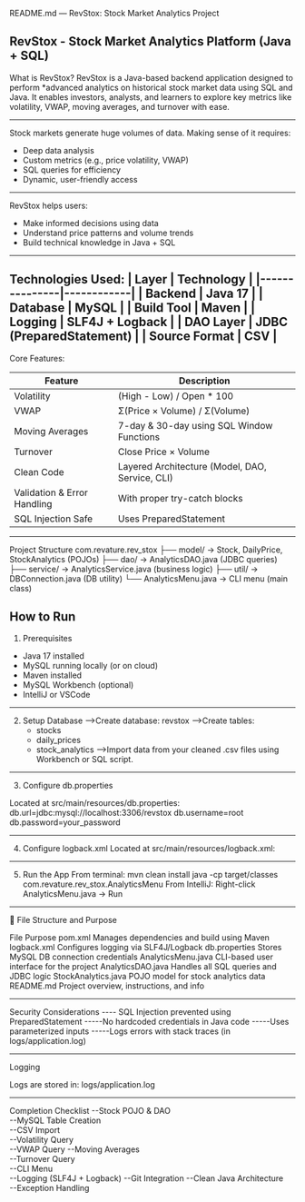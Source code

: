 README.md — RevStox: Stock Market Analytics Project

RevStox - Stock Market Analytics Platform (Java + SQL)
------------------------------------------------------------------------
 What is RevStox?
RevStox is a Java-based backend application designed to perform *advanced analytics on historical stock market data using SQL and Java. It enables investors, analysts, and learners to explore key metrics like volatility, VWAP, moving averages, and turnover with ease.

 ------------------------------------------------------------------------
Stock markets generate huge volumes of data. Making sense of it requires:
- Deep data analysis
- Custom metrics (e.g., price volatility, VWAP)
- SQL queries for efficiency
- Dynamic, user-friendly access
  
------------------------------------------------------------------------
RevStox helps users:
- Make informed decisions using data
- Understand price patterns and volume trends
- Build technical knowledge in Java + SQL

------------------------------------------------------------------------

Technologies Used:
| Layer         | Technology |
|---------------|------------|
| Backend       | Java 17    |
| Database      | MySQL      |
| Build Tool    | Maven      |
| Logging       | SLF4J + Logback |
| DAO Layer     | JDBC (PreparedStatement) |
| Source Format | CSV        |
------------------------------------------------------------------------

Core Features:

| Feature                | Description |
|------------------------|-------------|
| Volatility          | (High - Low) / Open * 100 |
| VWAP               | Σ(Price × Volume) / Σ(Volume) |
| Moving Averages     | 7-day & 30-day using SQL Window Functions |
| Turnover           | Close Price × Volume |
| Clean Code          | Layered Architecture (Model, DAO, Service, CLI) |
| Validation & Error Handling | With proper try-catch blocks |
| SQL Injection Safe | Uses PreparedStatement |
------------------------------------------------------------------------

Project Structure
com.revature.rev_stox
├── model/ → Stock, DailyPrice, StockAnalytics (POJOs)
├── dao/ → AnalyticsDAO.java (JDBC queries)
├── service/ → AnalyticsService.java (business logic)
├── util/ → DBConnection.java (DB utility)
└── AnalyticsMenu.java → CLI menu (main class)

How to Run
------------------------------------------------------------------------
1. Prerequisites
- Java 17 installed
- MySQL running locally (or on cloud)
- Maven installed
- MySQL Workbench (optional)
- IntelliJ or VSCode
------------------------------------------------------------------------
 2. Setup Database
  -->Create database: revstox
  -->Create tables:
    - stocks
    - daily_prices
    - stock_analytics
  -->Import data from your cleaned .csv files using Workbench or SQL script.
------------------------------------------------------------------------

3. Configure db.properties

Located at src/main/resources/db.properties:
db.url=jdbc:mysql://localhost:3306/revstox db.username=root db.password=your_password

------------------------------------------------------------------------
4. Configure logback.xml
Located at src/main/resources/logback.xml:
------------------------------------------------------------------------

5. Run the App
From terminal:
mvn clean install
java -cp target/classes com.revature.rev_stox.AnalyticsMenu
From IntelliJ:
Right-click AnalyticsMenu.java → Run

------------------------------------------------------------------------


📂 File Structure and Purpose

File	Purpose
pom.xml	Manages dependencies and build using Maven
logback.xml	Configures logging via SLF4J/Logback
db.properties	Stores MySQL DB connection credentials
AnalyticsMenu.java	CLI-based user interface for the project
AnalyticsDAO.java	Handles all SQL queries and JDBC logic
StockAnalytics.java	POJO model for stock analytics data
README.md	Project overview, instructions, and info

------------------------------------------------------------------------

Security Considerations
---- SQL Injection prevented using PreparedStatement
-----No hardcoded credentials in Java code
-----Uses parameterized inputs
-----Logs errors with stack traces (in logs/application.log)

------------------------------------------------------------------------

Logging

Logs are stored in:
logs/application.log

------------------------------------------------------------------------

Completion Checklist
--Stock POJO & DAO	
--MySQL Table Creation	
--CSV Import	
--Volatility Query	
--VWAP Query
--Moving Averages	
--Turnover Query	
--CLI Menu	
--Logging (SLF4J + Logback)
--Git Integration
--Clean Java Architecture	
--Exception Handling	


